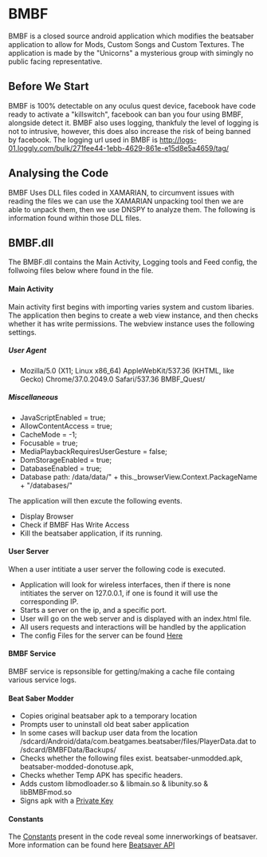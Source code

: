 # BMBF
BMBF is a closed source android application which modifies the beatsaber application to allow for Mods, Custom Songs and Custom Textures. The application is made by the "Unicorns" a mysterious group with simingly no public facing representative.
## Before We Start
BMBF is 100% detectable on any oculus quest device, facebook have code ready to activate a "killswitch", facebook can ban you four using BMBF, alongside detect it. BMBF also uses logging, thankfuly the level of logging is not to intrusive, however, this does also increase the risk of being banned by facebook. The logging url used in BMBF is http://logs-01.loggly.com/bulk/271fee44-1ebb-4629-861e-e15d8e5a4659/tag/


## Analysing the Code
BMBF Uses DLL files coded in XAMARIAN, to circumvent issues with reading the files we can use the XAMARIAN unpacking tool then we are able to unpack them, then we use DNSPY to analyze them. The following is information found within those DLL files.

## BMBF.dll
The BMBF.dll contains the Main Activity, Logging tools and Feed config, the follwoing files below where found in the file.

#### Main Activity
Main activity first begins with importing varies system and custom libaries. The application then begins to create a web view instance, and then checks whether it has write permissions.  The webview instance uses the following settings.
##### User Agent
- Mozilla/5.0 (X11; Linux x86_64) AppleWebKit/537.36 (KHTML, like Gecko) Chrome/37.0.2049.0 Safari/537.36 BMBF_Quest/ 
##### Miscellaneous
- JavaScriptEnabled = true;
- AllowContentAccess = true;
- CacheMode = -1;
- Focusable = true;
- MediaPlaybackRequiresUserGesture = false;
- DomStorageEnabled = true;
- DatabaseEnabled = true;
- Database path: /data/data/" + this._browserView.Context.PackageName + "/databases/"

The application will then excute the following events.
- Display Browser
- Check if BMBF Has Write Access
- Kill the beatsaber application, if its running.
#### User Server
When a user intitiate a user server the following code is executed.
- Application will look for wireless interfaces, then if there is none intitiates the server on 127.0.0.1, if one is found it will use the corresponding IP.
- Starts a server on the ip, and a specific port.
- User will go on the web server and is displayed with an index.html file. 
- All users requests and interactions will be handled by the application
- The config Files for the server can be found [Here](Config)
#### BMBF Service
BMBF service is repsonsible for getting/making a cache file containg various service logs.
#### Beat Saber Modder
- Copies original beatsaber apk to a temporary location
- Prompts user to uninstall old beat saber application
- In some cases will backup user data from the location /sdcard/Android/data/com.beatgames.beatsaber/files/PlayerData.dat to /sdcard/BMBFData/Backups/
- Checks whether the following files exist. beatsaber-unmodded.apk, beatsaber-modded-donotuse.apk, 
- Checks whether Temp APK has specific headers. 
- Adds custom libmodloader.so & libmain.so & libunity.so & libBMBFmod.so
- Signs apk with a [Private Key](cert.md)
#### Constants
The [Constants](constants) present in the code reveal some innerworkings of beatsaver. More information can be found here [Beatsaver API](https://docs.beatsaver.com/)
